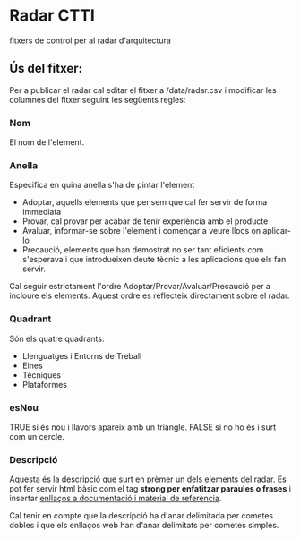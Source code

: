 # Radar CTTI
fitxers de control per al radar d'arquitectura

## Ús del fitxer:
Per a publicar el radar cal editar el fitxer a /data/radar.csv i modificar les columnes del fitxer seguint les següents regles:

### Nom ###
El nom de l'element.

### Anella ###
Especifica en quina anella s'ha de pintar l'element
- Adoptar, aquells elements que pensem que cal fer servir de forma immediata
- Provar, cal provar per acabar de tenir experiència amb el producte
- Avaluar, informar-se sobre l'element i començar a veure llocs on aplicar-lo
- Precaució, elements que han demostrat no ser tant eficients com s'esperava i que introdueixen deute tècnic a les aplicacions que els fan servir. 

Cal seguir estrictament l'ordre Adoptar/Provar/Avaluar/Precaució per a incloure els elements. Aquest ordre es reflecteix directament sobre el radar. 

### Quadrant ###
Són els quatre quadrants:
- Llenguatges i Entorns de Treball
- Eines
- Tècniques
- Plataformes

### esNou ###
TRUE si és nou i llavors apareix amb un triangle. FALSE si no ho és i surt com un cercle.

### Descripció ###
Aquesta és la descripció que surt en prèmer un dels elements del radar. Es pot fer servir html bàsic com el tag <strong>strong per enfatitzar paraules o frases</strong> i insertar <a href='http://canigo.ctti.gencat.cat'> enllaços a documentació i material de referència</a>.

Cal tenir en compte que la descripció ha d'anar delimitada per cometes dobles i que els enllaços web han d'anar delimitats per cometes simples.
